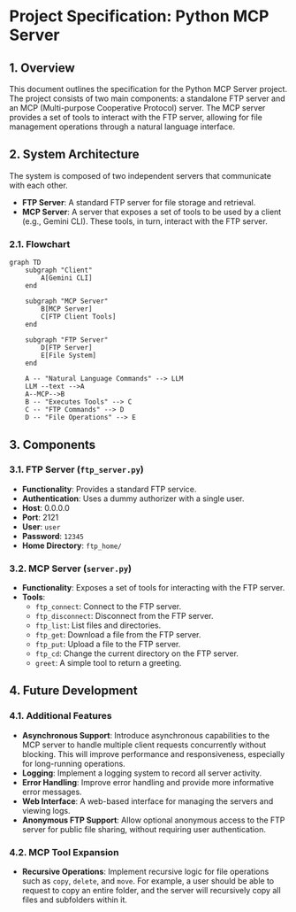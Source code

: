 # Project Specification: Python MCP Server

## 1. Overview

This document outlines the specification for the Python MCP Server project. The project consists of two main components: a standalone FTP server and an MCP (Multi-purpose Cooperative Protocol) server. The MCP server provides a set of tools to interact with the FTP server, allowing for file management operations through a natural language interface.

## 2. System Architecture

The system is composed of two independent servers that communicate with each other.

- **FTP Server**: A standard FTP server for file storage and retrieval.
- **MCP Server**: A server that exposes a set of tools to be used by a client (e.g., Gemini CLI). These tools, in turn, interact with the FTP server.

### 2.1. Flowchart

```mermaid
graph TD
    subgraph "Client"
        A[Gemini CLI]
    end

    subgraph "MCP Server"
        B[MCP Server]
        C[FTP Client Tools]
    end

    subgraph "FTP Server"
        D[FTP Server]
        E[File System]
    end

    A -- "Natural Language Commands" --> LLM
    LLM --text -->A
    A--MCP-->B
    B -- "Executes Tools" --> C
    C -- "FTP Commands" --> D
    D -- "File Operations" --> E
```

## 3. Components

### 3.1. FTP Server (`ftp_server.py`)

-   **Functionality**: Provides a standard FTP service.
-   **Authentication**: Uses a dummy authorizer with a single user.
-   **Host**: 0.0.0.0
-   **Port**: 2121
-   **User**: `user`
-   **Password**: `12345`
-   **Home Directory**: `ftp_home/`

### 3.2. MCP Server (`server.py`)

-   **Functionality**: Exposes a set of tools for interacting with the FTP server.
-   **Tools**:
    -   `ftp_connect`: Connect to the FTP server.
    -   `ftp_disconnect`: Disconnect from the FTP server.
    -   `ftp_list`: List files and directories.
    -   `ftp_get`: Download a file from the FTP server.
    -   `ftp_put`: Upload a file to the FTP server.
    -   `ftp_cd`: Change the current directory on the FTP server.
    -   `greet`: A simple tool to return a greeting.

## 4. Future Development

### 4.1. Additional Features

-   **Asynchronous Support**: Introduce asynchronous capabilities to the MCP server to handle multiple client requests  concurrently without blocking. This will improve performance and responsiveness, especially for long-running operations.
-   **Logging**: Implement a logging system to record all server activity.
-   **Error Handling**: Improve error handling and provide more informative error messages.
-   **Web Interface**: A web-based interface for managing the servers and viewing logs.
-   **Anonymous FTP Support**: Allow optional anonymous access to the FTP server for public file sharing, without requiring user authentication.


### 4.2. MCP Tool Expansion

-   **Recursive Operations**: Implement recursive logic for file operations such as `copy`, `delete`, and `move`. For example, a user should be able to request to copy an entire folder, and the server will recursively copy all files and subfolders within it.

